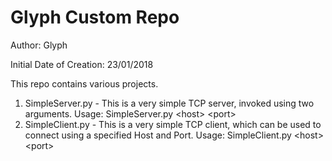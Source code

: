 # Glyph Custom Repo

Author: Glyph

Initial Date of Creation: 23/01/2018

This repo contains various projects.

1. SimpleServer.py - This is a very simple TCP server, invoked using two arguments.
  Usage: SimpleServer.py \<host\> \<port\>
2. SimpleClient.py - This is a very simple TCP client, which can be used to connect using a specified Host and Port. 
  Usage: SimpleClient.py \<host\> \<port\>
